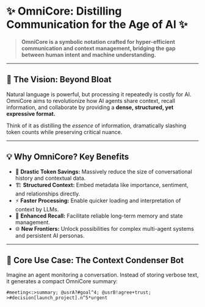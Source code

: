 # ✨ OmniCore: Distilling Communication for the Age of AI ✨

> **OmniCore is a symbolic notation crafted for hyper-efficient communication and context management, bridging the gap between human intent and machine understanding.**

---

## 🚀 The Vision: Beyond Bloat

Natural language is powerful, but processing it repeatedly is costly for AI. OmniCore aims to revolutionize how AI agents share context, recall information, and collaborate by providing a **dense, structured, yet expressive format.**

Think of it as distilling the *essence* of information, dramatically slashing token counts while preserving critical nuance.

---

## 💡 Why OmniCore? Key Benefits

* 💾 **Drastic Token Savings:** Massively reduce the size of conversational history and contextual data.
* 🏗️ **Structured Context:** Embed metadata like importance, sentiment, and relationships directly.
* ⚡ **Faster Processing:** Enable quicker loading and interpretation of context by LLMs.
* 🧠 **Enhanced Recall:** Facilitate reliable long-term memory and state management.
* 🌐 **New Frontiers:** Unlock possibilities for complex multi-agent systems and persistent AI personas.

---

## 🔧 Core Use Case: The Context Condenser Bot

Imagine an agent monitoring a conversation. Instead of storing verbose text, it generates a compact OmniCore summary:

```omnicore
#meeting<:>summary; @usrA?#goal^4; @usrB!agree+trust; >#decision[launch_project].n^5*urgent
